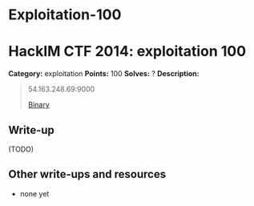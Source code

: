 # Exploitation-100
# HackIM CTF 2014: exploitation 100

**Category:** exploitation
**Points:** 100
**Solves:** ?
**Description:**

> 54.163.248.69:9000
>
>	[Binary](srv1.tar.gz)

## Write-up

(TODO)

## Other write-ups and resources

* none yet
